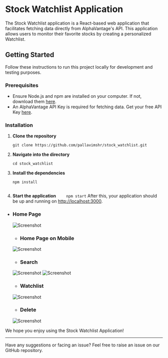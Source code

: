 # Stock Watchlist Application

The Stock Watchlist application is a React-based web application that facilitates fetching data directly from AlphaVantage's API. This application allows users to monitor their favorite stocks by creating a personalized Watchlist.

## Getting Started

Follow these instructions to run this project locally for development and testing purposes.

### Prerequisites

- Ensure Node.js and npm are installed on your computer. If not, download them [here](https://nodejs.org/en/download/).
- An AlphaVantage API Key is required for fetching data. Get your free API Key [here](https://www.alphavantage.co/support/#api-key).

### Installation

1. **Clone the repository**
   ```
   git clone https://github.com/pallavimshr/stock_watchlist.git
   ```
2. **Navigate into the directory**
   ```
   cd stock_watchlist
   ```
3. **Install the dependencies**
   ```
   npm install
   ```

   ```

4. **Start the application**
   `    npm start`
   After this, your application should be up and running on [http://localhost:3000](http://localhost:3000).

* ### Home Page

   ![Screenshot](Snapshots/home.png)
  * ### Home Page on Mobile

   ![Screenshot](Snapshots/mobile.jpg)
  * ### Search

   ![Screenshot](Snapshots/search1.png)
  ![Screenshot](Snapshots/search2.png)

  * ### Watchlist

   ![Screenshot](Snapshots/watchlist.png)
  * ### Delete

   ![Screenshot](Snapshots/delete.png)

We hope you enjoy using the Stock Watchlist Application!

---

Have any suggestions or facing an issue? Feel free to raise an issue on our GitHub repository.
